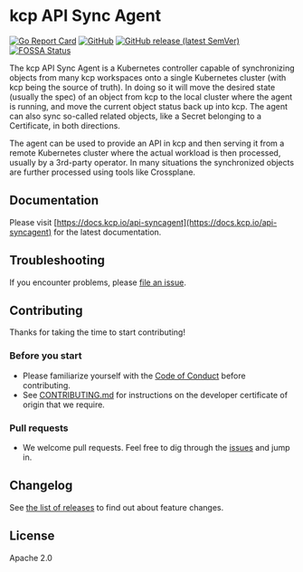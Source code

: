 # kcp API Sync Agent

[![Go Report Card](https://goreportcard.com/badge/github.com/kcp-dev/api-syncagent)](https://goreportcard.com/report/github.com/kcp-dev/api-syncagent)
[![GitHub](https://img.shields.io/github/license/kcp-dev/api-syncagent)](https://github.com/kcp-dev/api-syncagent/blob/main/LICENSE)
[![GitHub release (latest SemVer)](https://img.shields.io/github/v/release/kcp-dev/api-syncagent?sort=semver)](https://github.com/kcp-dev/api-syncagent/releases/latest)
[![FOSSA Status](https://app.fossa.com/api/projects/git%2Bgithub.com%2Fkcp-dev%2Fapi-syncagent.svg?type=shield)](https://app.fossa.com/projects/git%2Bgithub.com%2Fkcp-dev%2Fapi-syncagent?ref=badge_shield)

The kcp API Sync Agent is a Kubernetes controller capable of synchronizing objects from many kcp
workspaces onto a single Kubernetes cluster (with kcp being the source of truth). In doing so it will
move the desired state (usually the spec) of an object from kcp to the local cluster where the agent
is running, and move the current object status back up into kcp. The agent can also sync so-called
related objects, like a Secret belonging to a Certificate, in both directions.

The agent can be used to provide an API in kcp and then serving it from a remote Kubernetes cluster
where the actual workload is then processed, usually by a 3rd-party operator. In many situations the
synchronized objects are further processed using tools like Crossplane.

## Documentation

Please visit [https://docs.kcp.io/api-syncagent](https://docs.kcp.io/api-syncagent) for the latest
documentation.

## Troubleshooting

If you encounter problems, please [file an issue][1].

## Contributing

Thanks for taking the time to start contributing!

### Before you start

* Please familiarize yourself with the [Code of Conduct][4] before contributing.
* See [CONTRIBUTING.md][2] for instructions on the developer certificate of origin that we require.

### Pull requests

* We welcome pull requests. Feel free to dig through the [issues][1] and jump in.

## Changelog

See [the list of releases][3] to find out about feature changes.

## License

Apache 2.0

[1]: https://github.com/kcp-dev/api-syncagent/issues
[2]: https://github.com/kcp-dev/api-syncagent/blob/main/CONTRIBUTING.md
[3]: https://github.com/kcp-dev/api-syncagent/releases
[4]: https://github.com/kcp-dev/api-syncagent/blob/main/CODE_OF_CONDUCT.md
